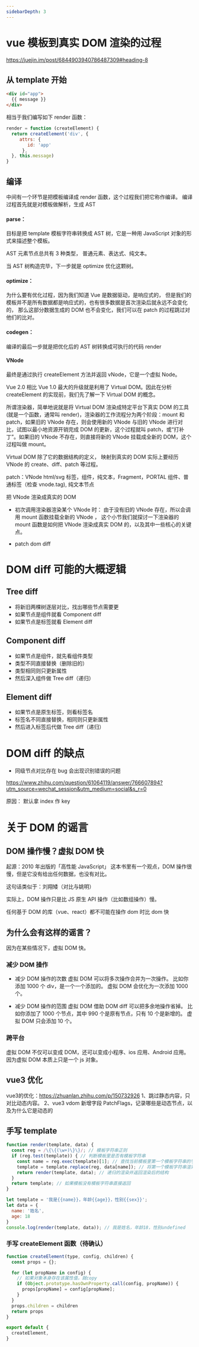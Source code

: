```yaml
---
sidebarDepth: 3
---
```

# vue 模板到真实 DOM 渲染的过程

 https://juejin.im/post/6844903940786487309#heading-8

## 从 template 开始
```html
<div id="app">
  {{ message }}
</div>
```

相当于我们编写如下 render 函数：
```js
render = function (createElement) {
  return createElement('div', {
     attrs: {
        id: 'app'
      },
  }, this.message)
}
```

## 编译
中间有一个环节是把模板编译成 render 函数，这个过程我们把它称作编译。
编译过程首先就是对模板做解析，生成 AST

#### parse：
目标是把 template 模板字符串转换成 AST 树，它是一种用 JavaScript 对象的形式来描述整个模板。

AST 元素节点总共有 3 种类型，
普通元素、表达式、纯文本。

当 AST 树构造完毕，下一步就是 optimize 优化这颗树。

#### optimize：
为什么要有优化过程，因为我们知道 Vue 是数据驱动，是响应式的，
但是我们的模板并不是所有数据都是响应式的，也有很多数据是首次渲染后就永远不会变化的，
那么这部分数据生成的 DOM 也不会变化，我们可以在 patch 的过程跳过对他们的比对。

#### codegen：
编译的最后一步就是把优化后的 AST 树转换成可执行的代码
 render

#### VNode
 最终是通过执行 createElement 方法并返回 vNode，它是一个虚拟 Node。

 Vue 2.0 相比 Vue 1.0 最大的升级就是利用了 Virtual DOM。因此在分析 createElement 的实现前，我们先了解一下 Virtual DOM 的概念。

所谓渲染器，简单地说就是将 Virtual DOM 渲染成特定平台下真实 DOM 的工具(就是一个函数，通常叫 render)，渲染器的工作流程分为两个阶段：mount 和 patch，如果旧的 VNode 存在，则会使用新的 VNode 与旧的 VNode 进行对比，试图以最小地资源开销完成 DOM 的更新，这个过程就叫 patch，或“打补丁”。如果旧的 VNode 不存在，则直接将新的 VNode 挂载成全新的 DOM，这个过程叫做 mount。

 Virtual DOM 除了它的数据结构的定义，
 映射到真实的 DOM 实际上要经历 VNode 的 create、diff、patch 等过程。

 patch：VNode
 html/svg 标签，组件，纯文本，Fragment，PORTAL
  组件、普通标签（检查 vnode.tag), 纯文本节点

把 VNode 渲染成真实的 DOM

- 初次调用渲染器渲染某个 VNode 时：
由于没有旧的 VNode 存在，所以会调用 mount 函数挂载全新的 VNode ，
这个小节我们就探讨一下渲染器的 mount 函数是如何把 VNode 渲染成真实 DOM 的，以及其中一些核心的关键点。

- patch dom diff
# DOM diff 可能的大概逻辑
## Tree diff
- 将新旧两棵树逐层对比，找出哪些节点需要更
- 如果节点是组件就看 Component diff
- 如果节点是标签就看 Element diff
## Component diff
- 如果节点是组件，就先看组件类型
- 类型不同直接替换（删除旧的）
- 类型相同则只更新属性
- 然后深入组件做 Tree diff（递归）
## Element diff
- 如果节点是原生标签，则看标签名
- 标签名不同直接替换，相同则只更新属性
- 然后进入标签后代做 Tree diff（递归）

# DOM diff 的缺点
- 同级节点对比存在 bug
会出现识别错误的问题

https://www.zhihu.com/question/61064119/answer/766607894?utm_source=wechat_session&utm_medium=social&s_r=0

原因：
默认拿 index 作 key

# 关于 DOM 的谣言
## DOM 操作慢？虚拟 DOM 快
起源：2010 年出版的「高性能 JavaScript」
这本书里有一个观点，DOM 操作很慢，但是它没有给出任何数据，也没有对比。

这句话类似于：刘翔矮（对比与姚明）

实际上，DOM 操作只是比 JS 原生 API 操作（比如数组操作）慢。

任何基于 DOM 的库（vue、react）都不可能在操作 dom 时比 dom 快

## 为什么会有这样的谣言？
因为在某些情况下，虚拟 DOM 快。

### 减少 DOM 操作
- 减少 DOM 操作的次数
虚拟 DOM 可以将多次操作合并为一次操作。
比如你添加 1000 个 div，是一个一个添加的。
	虚拟 DOM 会优化为一次添加 1000 个。

- 减少 DOM 操作的范围
虚拟 DOM 借助 DOM diff 可以把多余地操作省掉。
比如你添加了 1000 个节点，其中 990 个是原有节点，只有 10 个是新增的。
虚拟 DOM 只会添加 10 个。

### 跨平台
虚拟 DOM 不仅可以变成 DOM，还可以变成小程序、ios 应用、Android 应用。
因为虚拟 DOM 本质上只是一个 js 对象。

## vue3 优化
vue3的优化：https://zhuanlan.zhihu.com/p/150732926
1、跳过静态内容，只对比动态内容。
2、vue3
        vdom 新增字段 PatchFlags，记录哪些是动态节点，以及为什么它是动态的


## 手写 template 
```js
function render(template, data) {
  const reg = /\{\{(\w+)\}\}/; // 模板字符串正则
  if (reg.test(template)) { // 判断模板里是否有模板字符串
    const name = reg.exec(template)[1]; // 查找当前模板里第一个模板字符串的字段
    template = template.replace(reg, data[name]); // 将第一个模板字符串渲染
    return render(template, data); // 递归的渲染并返回渲染后的结构
  }
  return template; // 如果模板没有模板字符串直接返回
}

let template = '我是{{name}}，年龄{{age}}，性别{{sex}}';
let data = {
  name: '姓名',
  age: 18
}
console.log(render(template, data)); // 我是姓名，年龄18，性别undefined
```
### 手写 createElement 函数（待确认）
```js
function createElement(type, config, children) {
  const props = {};

  for (let propName in config) {
    // 如果对象本身存在该属性值，就copy
    if (Object.prototype.hasOwnProperty.call(config, propName)) {
      props[propName] = config[propName];
    }
  }
  props.children = children
  return props
}

export default {
  createElement,
}
```
